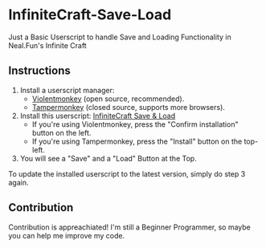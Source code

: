 # InfiniteCraft-Save-Load
Just a Basic Userscript to handle Save and Loading Functionality in Neal.Fun's Infinite Craft

## Instructions

1. Install a userscript manager:
   - [Violentmonkey](https://violentmonkey.github.io/) (open source, recommended).
   - [Tampermonkey](https://tampermonkey.net/) (closed source, supports more browsers).
2. Install this userscript: [InfiniteCraft Save & Load](https://github.com/LetsSmash/InfiniteCraft-Save-Load/raw/main/InfiniteCraft%20Load%20&%20Save.user.js)
   - If you're using Violentmonkey, press the "Confirm installation" button on the left.
   - If you're using Tampermonkey, press the "Install" button on the top-left.
3. You will see a "Save" and a "Load" Button at the Top.

To update the installed userscript to the latest version, simply do step 3 again.

## Contribution
Contribution is appreachiated! I'm still a Beginner Programmer, so maybe you can help me improve my code.
